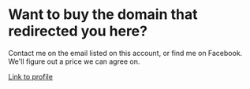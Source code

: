 # Want to buy the domain that redirected you here?

Contact me on the email listed on this account, or find me on Facebook. We'll figure out a price we can agree on.

[Link to profile](https://github.com/gaupset/)
